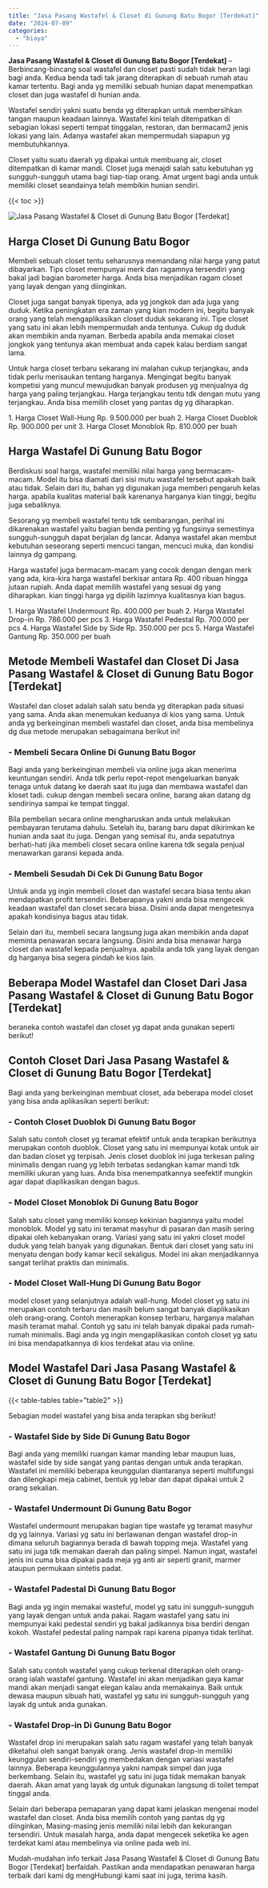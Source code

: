 ```yaml
---
title: "Jasa Pasang Wastafel & Closet di Gunung Batu Bogor [Terdekat]"
date: "2024-07-09"
categories: 
  - "biaya"
---
```


**Jasa Pasang Wastafel & Closet di Gunung Batu Bogor \[Terdekat\]** – Berbincang-bincang soal wastafel dan closet pasti sudah tidak heran lagi bagi anda. Kedua benda tadi tak jarang diterapkan di sebuah rumah atau kamar tertentu. Bagi anda yg memiliki sebuah hunian dapat menempatkan closet dan juga wastafel di hunian anda.

Wastafel sendiri yakni suatu benda yg diterapkan untuk membersihkan tangan maupun keadaan lainnya. Wastafel kini telah ditempatkan di sebagian lokasi seperti tempat tinggalan, restoran, dan bermacam2 jenis lokasi yang lain. Adanya wastafel akan mempermudah siapapun yg membutuhkannya.

Closet yaitu suatu daerah yg dipakai untuk membuang air, closet ditempatkan di kamar mandi. Closet juga menajdi salah satu kebutuhan yg sungguh-sungguh utama bagi tiap-tiap orang. Amat urgent bagi anda untuk memiliki closet seandainya telah membikin hunian sendiri.

{{< toc >}}

![Jasa Pasang Wastafel & Closet di Gunung Batu Bogor [Terdekat]](/images/wastafel-closet-murah23.png)

## Harga Closet Di Gunung Batu Bogor

Membeli sebuah closet tentu seharusnya memandang nilai harga yang patut dibayarkan. Tips closet mempunyai merk dan ragamnya tersendiri yang bakal jadi bagian barometer harga. Anda bisa menjadikan ragam closet yang layak dengan yang diinginkan.

Closet juga sangat banyak tipenya, ada yg jongkok dan ada juga yang duduk. Ketika peningkatan era zaman yang kian modern ini, begitu banyak orang yang telah mengaplikasikan closet duduk sekarang ini. Tipe closet yang satu ini akan lebih mempermudah anda tentunya. Cukup dg duduk akan membikin anda nyaman. Berbeda apabila anda memakai closet jongkok yang tentunya akan membuat anda capek kalau berdiam sangat lama.

Untuk harga closet terbaru sekarang ini malahan cukup terjangkau, anda tidak perlu merisaukan tentang harganya. Mengingat begitu banyak kompetisi yang muncul mewujudkan banyak produsen yg menjualnya dg harga yang paling terjangkau. Harga terjangkau tentu tdk dengan mutu yang terjangkau. Anda bisa memilih closet yang pantas dg yg diharapkan.

1\. Harga Closet Wall-Hung Rp. 9.500.000 per buah 2. Harga Closet Duoblok Rp. 900.000 per unit 3. Harga Closet Monoblok Rp. 810.000 per buah

## Harga Wastafel Di Gunung Batu Bogor

Berdiskusi soal harga, wastafel memiliki nilai harga yang bermacam-macam. Model itu bisa diamati dari sisi mutu wastafel tersebut apakah baik atau tidak. Selain dari itu, bahan yg digunakan juga memberi pengaruh kelas harga. apabila kualitas material baik karenanya harganya kian tinggi, begitu juga sebaliknya.

Sesorang yg membeli wastafel tentu tdk sembarangan, perihal ini dikarenakan wastafel yaitu bagian benda penting yg fungsinya semestinya sungguh-sungguh dapat berjalan dg lancar. Adanya wastafel akan membut kebutuhan seseorang seperti mencuci tangan, mencuci muka, dan kondisi lainnya dg gampang.

Harga wastafel juga bermacam-macam yang cocok dengan dengan merk yang ada, kira-kira harga wastafel berkisar antara Rp. 400 ribuan hingga jutaan rupiah. Anda dapat memilih wastafel yang sesuai dg yang diharapkan. kian tinggi harga yg dipilih lazimnya kualitasnya kian bagus.

1\. Harga Wastafel Undermount Rp. 400.000 per buah 2. Harga Wastafel Drop-in Rp. 786.000 per pcs 3. Harga Wastafel Pedestal Rp. 700.000 per pcs 4. Harga Wastafel Side by Side Rp. 350.000 per pcs 5. Harga Wastafel Gantung Rp. 350.000 per buah

## Metode Membeli Wastafel dan Closet Di Jasa Pasang Wastafel & Closet di Gunung Batu Bogor \[Terdekat\]

Wastafel dan closet adalah salah satu benda yg diterapkan pada situasi yang sama. Anda akan menemukan keduanya di kios yang sama. Untuk anda yg berkeinginan membeli wastafel dan closet, anda bisa membelinya dg dua metode merupakan sebagaimana berikut ini!

### \- Membeli Secara Online Di Gunung Batu Bogor

Bagi anda yang berkeinginan membeli via online juga akan menerima keuntungan sendiri. Anda tdk perlu repot-repot mengeluarkan banyak tenaga untuk datang ke daerah saat itu juga dan membawa wastafel dan kloset tadi. cukup dengan membeli secara online, barang akan datang dg sendirinya sampai ke tempat tinggal.

Bila pembelian secara online mengharuskan anda untuk melakukan pembayaran terutama dahulu. Setelah itu, barang baru dapat dikirimkan ke hunian anda saat itu juga. Dengan yang semisal itu, anda sepatutnya berhati-hati jika membeli closet secara online karena tdk segala penjual menawarkan garansi kepada anda.

### \- Membeli Sesudah Di Cek Di Gunung Batu Bogor

Untuk anda yg ingin membeli closet dan wastafel secara biasa tentu akan mendapatkan profit tersendiri. Beberapanya yakni anda bisa mengecek keadaan wastafel dan closet secara biasa. Disini anda dapat mengetesnya apakah kondisinya bagus atau tidak.

Selain dari itu, membeli secara langsung juga akan membikin anda dapat meminta penawaran secara langsung. Disini anda bisa menawar harga closet dan wastafel kepada penjualnya. apabila anda tdk yang layak dengan dg harganya bisa segera pindah ke kios lain.

## Beberapa Model Wastafel dan Closet Dari Jasa Pasang Wastafel & Closet di Gunung Batu Bogor \[Terdekat\]

beraneka contoh wastafel dan closet yg dapat anda gunakan seperti berikut!

## Contoh Closet Dari Jasa Pasang Wastafel & Closet di Gunung Batu Bogor \[Terdekat\]

Bagi anda yang berkeinginan membuat closet, ada beberapa model closet yang bisa anda aplikasikan seperti berikut:

### \- Contoh Closet Duoblok Di Gunung Batu Bogor

Salah satu contoh closet yg teramat efektif untuk anda terapkan berikutnya merupakan contoh duoblok. Closet yang satu ini mempunyai kotak untuk air dan badan closet yg terpisah. Jenis closet duoblok ini juga terkesan paling minimalis dengan ruang yg lebih terbatas sedangkan kamar mandi tdk memiliki ukuran yang luas. Anda bisa menempatkannya seefektif mungkin agar dapat diaplikasikan dengan bagus.

### \- Model Closet Monoblok Di Gunung Batu Bogor

Salah satu closet yang memiliki konsep kekinian bagiannya yaitu model monoblok. Model yg satu ini teramat masyhur di pasaran dan masih sering dipakai oleh kebanyakan orang. Variasi yang satu ini yakni closet model duduk yang telah banyak yang digunakan. Bentuk dari closet yang satu ini menyatu dengan body kamar kecil sekaligus. Model ini akan menjadikannya sangat terlihat praktis dan minimalis.

### \- Model Closet Wall-Hung Di Gunung Batu Bogor

model closet yang selanjutnya adalah wall-hung. Model closet yg satu ini merupakan contoh terbaru dan masih belum sangat banyak diaplikasikan oleh orang-orang. Contoh menerapkan konsep terbaru, harganya malahan masih teramat mahal. Contoh yg satu ini telah banyak dipakai pada rumah-rumah minimalis. Bagi anda yg ingin mengaplikasikan contoh closet yg satu ini bisa mendapatkannya di kios terdekat atau via online.

## Model Wastafel Dari Jasa Pasang Wastafel & Closet di Gunung Batu Bogor \[Terdekat\]

{{< table-tables table="table2" >}}

Sebagian model wastafel yang bisa anda terapkan sbg berikut!

### \- Wastafel Side by Side Di Gunung Batu Bogor

Bagi anda yang memiliki ruangan kamar manding lebar maupun luas, wastafel side by side sangat yang pantas dengan untuk anda terapkan. Wastafel ini memiliki beberapa keunggulan diantaranya seperti multifungsi dan dilengkapi meja cabinet, bentuk yg lebar dan dapat dipakai untuk 2 orang sekalian.

### \- Wastafel Undermount Di Gunung Batu Bogor

Wastafel undermount merupakan bagian tipe wastafe yg teramat masyhur dg yg lainnya. Variasi yg satu ini berlawanan dengan wastafel drop-in dimana seluruh bagiannya berada di bawah topping meja. Wastafel yang satu ini juga tdk memakan daerah dan paling simpel. Namun ingat, wastafel jenis ini cuma bisa dipakai pada meja yg anti air seperti granit, marmer ataupun permukaan sintetis padat.

### \- Wastafel Padestal Di Gunung Batu Bogor

Bagi anda yg ingin memakai wasteful, model yg satu ini sungguh-sungguh yang layak dengan untuk anda pakai. Ragam wastafel yang satu ini mempunyai kaki pedestal sendiri yg bakal jadikannya bisa berdiri dengan kokoh. Wastafel pedestal paling nampak rapi karena pipanya tidak terlihat.

### \- Wastafel Gantung Di Gunung Batu Bogor

Salah satu contoh wastafel yang cukup terkenal diterapkan oleh orang-orang ialah wastafel gantung. Wastafel ini akan menjadikan gaya kamar mandi akan menjadi sangat elegan kalau anda memakainya. Baik untuk dewasa maupun sibuah hati, wastafel yg satu ini sungguh-sungguh yang layak dg untuk anda gunakan.

### \- Wastafel Drop-in Di Gunung Batu Bogor

Wastafel drop ini merupakan salah satu ragam wastafel yang telah banyak diketahui oleh sangat banyak orang. Jenis wastafel drop-in memiliki keunggulan sendiri-sendiri yg membedakan dengan variasi wastafel lainnya. Beberapa keunggulannya yakni nampak simpel dan juga berkembang. Selain itu, wastafel yg satu ini juga tidak memakan banyak daerah. Akan amat yang layak dg untuk digunakan langsung di toilet tempat tinggal anda.

Selain dari beberapa pemaparan yang dapat kami jelaskan mengenai model wastafel dan closet. Anda bisa memilih contoh yang pantas dg yg diinginkan, Masing-masing jenis memiliki nilai lebih dan kekurangan tersendiri. Untuk masalah harga, anda dapat mengecek seketika ke agen terdekat kami atau membelinya via online pada web ini.

Mudah-mudahan info terkait Jasa Pasang Wastafel & Closet di Gunung Batu Bogor \[Terdekat\] berfaidah. Pastikan anda mendapatkan penawaran harga terbaik dari kami dg mengHubungi kami saat ini juga, terima kasih.
